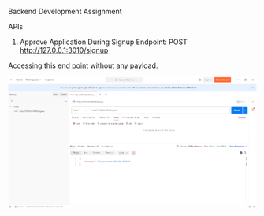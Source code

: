 Backend Development Assignment

APIs
1. Approve Application During Signup
Endpoint: POST http://127.0.0.1:3010/signup

Accessing this end point without any payload.

<img src="https://github.com/Ananya-Mondal/Froker_Assignment1_Backend_Development/blob/main/img1.png" />

